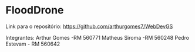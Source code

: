 # FloodDrone
Link para o repositório: https://github.com/arthurgomes7/WebDevGS

Integrantes:
Arthur Gomes -RM 560771
Matheus Siroma -RM 560248
Pedro Estevam - RM 560642